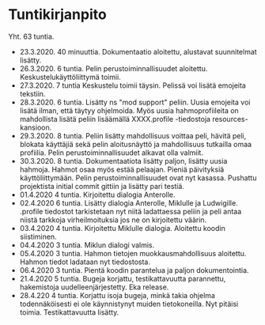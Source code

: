 # Tuntikirjanpito

Yht. 63 tuntia.

* 23.3.2020. 40 minuuttia. Dokumentaatio aloitettu, alustavat suunnitelmat lisätty.
* 26.3.2020. 6 tuntia. Pelin perustoiminnallisuudet aloitettu. Keskustelukäyttöliittymä toimii.
* 27.3.2020. 7 tuntia Keskustelu toimii täysin. Pelissä voi lisätä emojeita tekstiin.
* 28.3.2020. 6 tuntia. Lisätty ns "mod support" peliin. Uusia emojeita voi lisätä ilman, että täytyy ohjelmoida. Myös uusia hahmoprofiileita on mahdollista lisätä peliin lisäämällä XXXX.profile -tiedostoja resources-kansioon.
* 29.3.2020. 8 tuntia. Peliin lisätty mahdollisuus voittaa peli, hävitä peli, blokata käyttäjiä sekä pelin aloitusnäyttö ja mahdollisuus tutkailla omaa profiilia. Pelin perustoiminnallisuudet alkavat olla valmiit.
* 30.3.2020. 8 tuntia. Dokumentaatiota lisätty paljon, lisätty uusia hahmoja. Hahmot osaa myös estää pelaajan. Pieniä päivityksiä käyttöliittymään. Pelin perustoiminnallisuudet ovat nyt kasassa. Pushattu projektista initial commit gittiin ja lisätty pari testiä.
* 01.4.2020 4 tuntia. Kirjoitettu dialogia Anterolle.
* 02.4.2020 6 tuntia. Lisätty dialogia Anterolle, Miklulle ja Ludwigille. .profile tiedostot tarkistetaan nyt niitä ladattaessa peliin ja peli antaa niistä tarkkoja virheilmoituksia jos ne on kirjoitettu väärin.
* 03.4.2020 4 tuntia. Kirjoitettu Miklulle dialogia. Aloitettu koodin siistiminen.
* 04.4.2020 3 tuntia. Miklun dialogi valmis.
* 05.4.2020 3 tuntia. Hahmon tietojen muokkausmahdollisuus aloitettu. Hahmon tiedot ladataan nyt tiedostosta.
* 06.4.2020 3 tuntia. Pientä koodin parantelua ja paljon dokumentointia.
* 21.4.2020 5 tuntia. Bugeja korjattu, testikattavuutta parannettu, hakemistoja uudelleenjärjestetty. Eka release.
* 28.4.220 4 tuntia. Korjattu isoja bugeja, minkä takia ohjelma todennäköisesti ei ole käynnistynyt muiden tietokoneilla. Nyt pitäisi toimia. Testikattavuutta lisätty.
